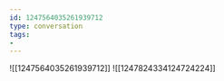 ```yaml
---
id: 1247564035261939712
type: conversation
tags:
- 
---
```

![[1247564035261939712]]
![[1247824334124724224]]

